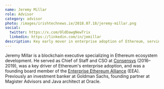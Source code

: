 ```yaml
---
name: Jeremy Millar
role: Advisor
category: advisor
photo: /images/irishtechnews.ie/2018.07.18/jeremy-millar.png
social:
  twitter: https://x.com/OldDawgNewTrix
  linkedin: https://linkedin.com/in/jemillar
description: Key early mover in enterprise adoption of Ethereum, serving as Chief of Staff at [Consensys](https://consensys.io/) 2016-2019.
---
```


Jeremy Millar is a blockchain executive specializing in Ethereum ecosystem development. He served as Chief of Staff and CSO at [Consensys](https://consensys.io/) (2016–2019), was a key driver of Ethereum's enterprise adoption, and was a founding board member of the [Enterprise Ethereum Alliance](https://entethalliance.com) (EEA). Previously an investment banker at Goldman Sachs, founding partner at Magister Advisors and Java architect at Oracle.
